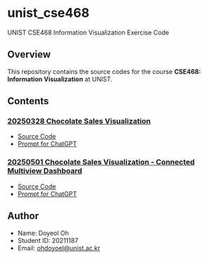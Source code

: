# unist_cse468

UNIST CSE468 Information Visualization Exercise Code

## Overview

This repository contains the source codes for the course **CSE468: Information Visualization** at UNIST.

## Contents

### [20250328 Chocolate Sales Visualization](https://ohdoyoel.github.io/unist_cse468/exercise_1_chocolate_sales_visualization/)
   - [Source Code](https://github.com/ohdoyoel/unist_cse468/tree/main/exercise_1_chocolate_sales_visualization)
   - [Prompt for ChatGPT](https://github.com/ohdoyoel/unist_cse468/blob/main/exercise_1_chocolate_sales_visualization/prompt.txt)

###  [20250501 Chocolate Sales Visualization - Connected Multiview Dashboard](https://ohdoyoel.github.io/unist_cse468/exercise_connected_multiview_dashboard/)
   - [Source Code](https://github.com/ohdoyoel/unist_cse468/tree/main/exercise_2_connected_multiview_dashboard)
   - [Prompt for ChatGPT](https://github.com/ohdoyoel/unist_cse468/blob/main/exercise_2_connected_multiview_dashboard/prompt.txt)

## Author

- Name: Doyeol Oh
- Student ID: 20211187
- Email: ohdoyoel@unist.ac.kr
